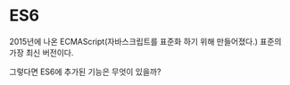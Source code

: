 # ES6

2015년에 나온 ECMAScript(자바스크립트를 표준화 하기 위해 만들어졌다.) 표준의 가장 최신 버전이다. 

그렇다면 ES6에 추가된 기능은 무엇이 있을까?

